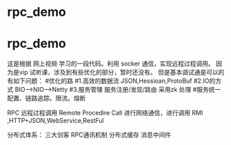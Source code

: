 # rpc_demo
# rpc_demo
这是根据 网上视频 学习的一段代码。利用 socker 通信，实现远程过程调用。
因为是vip 试听课，涉及到有些优化的部分，暂时还没有。
但是基本调试通是可以的
有如下问题：
#优化的路
#1.高效的数据流
  JSON,Hessioan,ProtoBuf
#2.IO的方式
 BIO-->NIO-->Netty
#3.服务管理
  服务注册/发现/路由
  采用zk 处理
#服务统一配置、链路追踪。限流。熔断

RPC 远程过程调用 Remote Procedire Call 
进行网络通信，进行调用
 RMI ,HTTP+JSON,WebService,RestFul

分布式体系： 三大剑客
RPC通讯机制
分布式缓存
消息中间件
